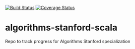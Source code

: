 [![Build Status](https://travis-ci.org/bearmug/algorithms-stanford-scala.svg?branch=master)](https://travis-ci.org/bearmug/algorithms-stanford-scala) [![Coverage Status](https://coveralls.io/repos/github/bearmug/algorithms-stanford-scala/badge.svg)](https://coveralls.io/github/bearmug/algorithms-stanford-scala)

# algorithms-stanford-scala
Repo to track progress for Algorithms Stanford specialization
